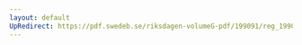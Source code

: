 ```yaml
---
layout: default
UpRedirect: https://pdf.swedeb.se/riksdagen-volumeG-pdf/199091/reg_199091/reg_199091_0444.pdf
---
```

